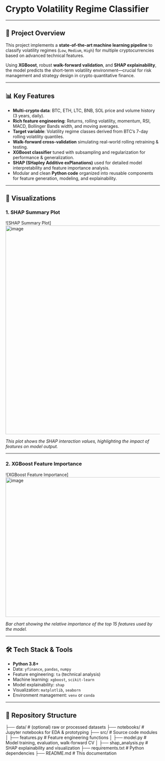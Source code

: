 # Crypto Volatility Regime Classifier

---

## 🚀 Project Overview

This project implements a **state-of-the-art machine learning pipeline** to classify volatility regimes (`Low`, `Medium`, `High`) for multiple cryptocurrencies based on advanced technical features.

Using **XGBoost**, robust **walk-forward validation**, and **SHAP explainability**, the model predicts the short-term volatility environment—crucial for risk management and strategy design in crypto quantitative finance.

---

## 📊 Key Features

- **Multi-crypto data**: BTC, ETH, LTC, BNB, SOL price and volume history (3 years, daily).
- **Rich feature engineering**: Returns, rolling volatility, momentum, RSI, MACD, Bollinger Bands width, and moving averages.
- **Target variable**: Volatility regime classes derived from BTC’s 7-day rolling volatility quantiles.
- **Walk-forward cross-validation** simulating real-world rolling retraining & testing.
- **XGBoost classifier** tuned with subsampling and regularization for performance & generalization.
- **SHAP (SHapley Additive exPlanations)** used for detailed model interpretability and feature importance analysis.
- Modular and clean **Python code** organized into reusable components for feature generation, modeling, and explainability.

---

## 📸 Visualizations

### 1. SHAP Summary Plot

![SHAP Summary Plot]
<img width="627" height="680" alt="image" src="https://github.com/user-attachments/assets/ece7032b-196b-4439-8c6c-4adce6a82901" />


*This plot shows the SHAP interaction values, highlighting the impact of features on model output.*

---

### 2. XGBoost Feature Importance

![XGBoost Feature Importance]<img width="820" height="455" alt="image" src="https://github.com/user-attachments/assets/3a6d7497-3508-4a47-8a20-d34e67de53e1" />


*Bar chart showing the relative importance of the top 15 features used by the model.*

---

## 🛠️ Tech Stack & Tools

- **Python 3.8+**
- Data: `yfinance`, `pandas`, `numpy`
- Feature engineering: `ta` (technical analysis)
- Machine learning: `xgboost`, `scikit-learn`
- Model explainability: `shap`
- Visualization: `matplotlib`, `seaborn`
- Environment management: `venv` or `conda`

---

## 📁 Repository Structure

├── data/ # (optional) raw or processed datasets
├── notebooks/ # Jupyter notebooks for EDA & prototyping
├── src/ # Source code modules
│ ├── features.py # Feature engineering functions
│ ├── model.py # Model training, evaluation, walk-forward CV
│ ├── shap_analysis.py # SHAP explainability and visualization
├── requirements.txt # Python dependencies
├── README.md # This documentation





